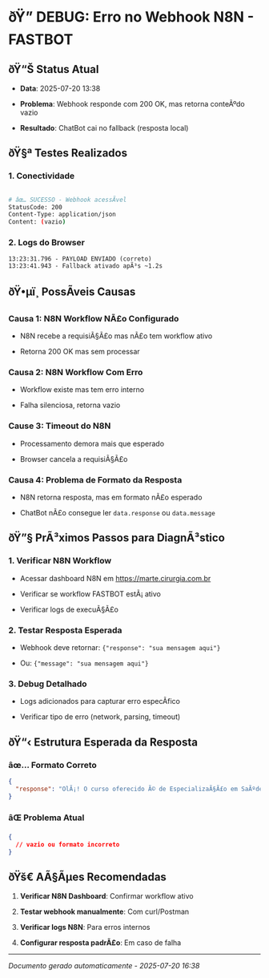 ﻿# ðŸ” DEBUG: Erro no Webhook N8N - FASTBOT


## ðŸ“Š **Status Atual**

- **Data**: 2025-07-20 13:38

- **Problema**: Webhook responde com 200 OK, mas retorna conteÃºdo vazio

- **Resultado**: ChatBot cai no fallback (resposta local)


## ðŸ§ª **Testes Realizados**


### 1. **Conectividade**

```bash

# âœ… SUCESSO - Webhook acessÃ­vel
StatusCode: 200
Content-Type: application/json
Content: (vazio)

```


### 2. **Logs do Browser**

```
13:23:31.796 - PAYLOAD ENVIADO (correto)
13:23:41.943 - Fallback ativado apÃ³s ~1.2s

```


## ðŸ•µï¸ **PossÃ­veis Causas**


### **Causa 1: N8N Workflow NÃ£o Configurado**

- N8N recebe a requisiÃ§Ã£o mas nÃ£o tem workflow ativo

- Retorna 200 OK mas sem processar


### **Causa 2: N8N Workflow Com Erro**

- Workflow existe mas tem erro interno

- Falha silenciosa, retorna vazio


### **Cause 3: Timeout do N8N**

- Processamento demora mais que esperado

- Browser cancela a requisiÃ§Ã£o


### **Causa 4: Problema de Formato da Resposta**

- N8N retorna resposta, mas em formato nÃ£o esperado

- ChatBot nÃ£o consegue ler `data.response` ou `data.message`


## ðŸ”§ **PrÃ³ximos Passos para DiagnÃ³stico**


### **1. Verificar N8N Workflow**

- Acessar dashboard N8N em <https://marte.cirurgia.com.br>

- Verificar se workflow FASTBOT estÃ¡ ativo

- Verificar logs de execuÃ§Ã£o


### **2. Testar Resposta Esperada**

- Webhook deve retornar: `{"response": "sua mensagem aqui"}`

- Ou: `{"message": "sua mensagem aqui"}`


### **3. Debug Detalhado**

- Logs adicionados para capturar erro especÃ­fico

- Verificar tipo de erro (network, parsing, timeout)


## ðŸ“‹ **Estrutura Esperada da Resposta**


### **âœ… Formato Correto**

```json
{
  "response": "OlÃ¡! O curso oferecido Ã© de EspecializaÃ§Ã£o em SaÃºde Coletiva..."
}

```


### **âŒ Problema Atual**

```json
{
  // vazio ou formato incorreto
}

```


## ðŸš€ **AÃ§Ãµes Recomendadas**


1. **Verificar N8N Dashboard**: Confirmar workflow ativo

2. **Testar webhook manualmente**: Com curl/Postman

3. **Verificar logs N8N**: Para erros internos

4. **Configurar resposta padrÃ£o**: Em caso de falha

---
*Documento gerado automaticamente - 2025-07-20 16:38*
